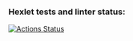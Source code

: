 ### Hexlet tests and linter status:
[![Actions Status](https://github.com/Saikonata/frontend-project-44/actions/workflows/hexlet-check.yml/badge.svg)](https://github.com/Saikonata/frontend-project-44/actions)